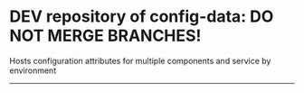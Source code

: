 # DEV repository of config-data: DO NOT MERGE BRANCHES!

Hosts configuration attributes for multiple components and service by environment

---
